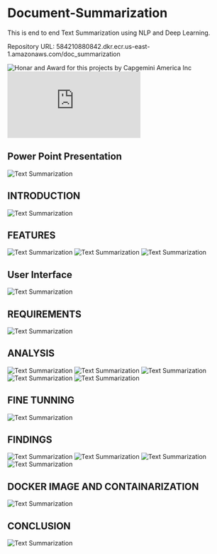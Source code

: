 # Document-Summarization
This is end to end Text Summarization using NLP and Deep Learning.

Repository URL: 584210880842.dkr.ecr.us-east-1.amazonaws.com/doc_summarization

![Honar and Award for this projects by Capgemini America Inc](https://github.com/mahesh15698/Document-Summarization/blob/main/HonarAndAward/Hackathon.jpg)
![Power Point Presentation link](https://github.com/mahesh15698/Document-Summarization/blob/main/PPT/Text%20Summarization%20PPT%20(1).pdf)
## Power Point Presentation

![Text Summarization](https://github.com/mahesh15698/Document-Summarization/blob/main/PPT/Text%20Summarization%20PPT%20(1)/Slide1.JPG)

## INTRODUCTION

![Text Summarization](https://github.com/mahesh15698/Document-Summarization/blob/main/PPT/Text%20Summarization%20PPT%20(1)/Slide3.JPG)

## FEATURES
![Text Summarization](https://github.com/mahesh15698/Document-Summarization/blob/main/PPT/Text%20Summarization%20PPT%20(1)/Slide4.JPG)
![Text Summarization](https://github.com/mahesh15698/Document-Summarization/blob/main/PPT/Text%20Summarization%20PPT%20(1)/Slide5.JPG)
![Text Summarization](https://github.com/mahesh15698/Document-Summarization/blob/main/PPT/Text%20Summarization%20PPT%20(1)/Slide6.JPG)

## User Interface
![Text Summarization](https://github.com/mahesh15698/Document-Summarization/blob/main/PPT/Text%20Summarization%20PPT%20(1)/Slide7.JPG)

## REQUIREMENTS
![Text Summarization](https://github.com/mahesh15698/Document-Summarization/blob/main/PPT/Text%20Summarization%20PPT%20(1)/Slide8.JPG)

## ANALYSIS
![Text Summarization](https://github.com/mahesh15698/Document-Summarization/blob/main/PPT/Text%20Summarization%20PPT%20(1)/Slide9.JPG)
![Text Summarization](https://github.com/mahesh15698/Document-Summarization/blob/main/PPT/Text%20Summarization%20PPT%20(1)/Slide10.JPG)
![Text Summarization](https://github.com/mahesh15698/Document-Summarization/blob/main/PPT/Text%20Summarization%20PPT%20(1)/Slide11.JPG)
![Text Summarization](https://github.com/mahesh15698/Document-Summarization/blob/main/PPT/Text%20Summarization%20PPT%20(1)/Slide12.JPG)
![Text Summarization](https://github.com/mahesh15698/Document-Summarization/blob/main/PPT/Text%20Summarization%20PPT%20(1)/Slide13.JPG)

## FINE TUNNING
![Text Summarization](https://github.com/mahesh15698/Document-Summarization/blob/main/PPT/Text%20Summarization%20PPT%20(1)/Slide14.JPG)

## FINDINGS
![Text Summarization](https://github.com/mahesh15698/Document-Summarization/blob/main/PPT/Text%20Summarization%20PPT%20(1)/Slide16.JPG)
![Text Summarization](https://github.com/mahesh15698/Document-Summarization/blob/main/PPT/Text%20Summarization%20PPT%20(1)/Slide17.JPG)
![Text Summarization](https://github.com/mahesh15698/Document-Summarization/blob/main/PPT/Text%20Summarization%20PPT%20(1)/Slide18.JPG)
![Text Summarization](https://github.com/mahesh15698/Document-Summarization/blob/main/PPT/Text%20Summarization%20PPT%20(1)/Slide19.JPG)

## DOCKER IMAGE AND CONTAINARIZATION
![Text Summarization](https://github.com/mahesh15698/Document-Summarization/blob/main/PPT/Text%20Summarization%20PPT%20(1)/Slide20.JPG)

## CONCLUSION
![Text Summarization](https://github.com/mahesh15698/Document-Summarization/blob/main/PPT/Text%20Summarization%20PPT%20(1)/Slide22.JPG)
























